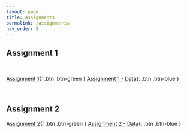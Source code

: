 ```yaml
---
layout: page
title: Assignments
permalink: /assignments/
nav_order: 5
---
```


## Assignment 1
<br>

[Assignment 1](https://github.com/bayreuth-politics/CI22/raw/gh-pages/docs/assignment/bayreuth22_assignment1.pdf){: .btn .btn-green }
[Assignment 1 - Data](https://raw.githubusercontent.com/bayreuth-politics/CI22/gh-pages/docs/assignment/ballot.csv){: .btn .btn-blue }

<br>

## Assignment 2

[Assignment 2](https://github.com/bayreuth-politics/CI22/raw/gh-pages/docs/assignment/CI_22_Bayreuth_Assignment_2.pdf){: .btn .btn-green }
[Assignment 2 - Data](https://raw.githubusercontent.com/bayreuth-politics/CI22/gh-pages/docs/assignment/Vietnam_matching.dta){: .btn .btn-blue }




